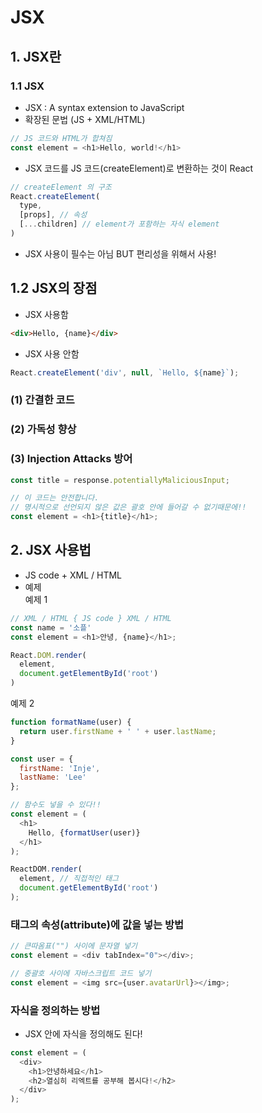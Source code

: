 # JSX
## 1. JSX란
### 1.1 JSX
- JSX : A syntax extension to JavaScript
- 확장된 문법 (JS + XML/HTML)
```js
// JS 코드와 HTML가 합쳐짐
const element = <h1>Hello, world!</h1>
```
- JSX 코드를 JS 코드(createElement)로 변환하는 것이 React
```js
// createElement 의 구조
React.createElement(
  type,
  [props], // 속성
  [...children] // element가 포함하는 자식 element
)
```
- JSX 사용이 필수는 아님 BUT 편리성을 위해서 사용!

## 1.2 JSX의 장점

- JSX 사용함
```html
<div>Hello, {name}</div>
```
- JSX 사용 안함
```js
React.createElement('div', null, `Hello, ${name}`);
```
### (1) 간결한 코드
### (2) 가독성 향상
### (3) Injection Attacks 방어
```js
const title = response.potentiallyMaliciousInput;

// 이 코드는 안전합니다.
// 명시적으로 선언되지 않은 값은 괄호 안에 들어갈 수 없기때문에!!
const element = <h1>{title}</h1>;
```

## 2. JSX 사용법
- JS code + XML / HTML
- 예제  
예제 1
```js
// XML / HTML { JS code } XML / HTML
const name = '소플'
const element = <h1>안녕, {name}</h1>;

React.DOM.render(
  element,
  document.getElementById('root')
)
```
예제 2
```js
function formatName(user) {
  return user.firstName + ' ' + user.lastName;
}

const user = {
  firstName: 'Inje',
  lastName: 'Lee'
};

// 함수도 넣을 수 있다!!
const element = (
  <h1>
    Hello, {formatUser(user)} 
  </h1>
);

ReactDOM.render(
  element, // 직접적인 태그
  document.getElementById('root') 
);
```

### 태그의 속성(attribute)에 값을 넣는 방법
```js
// 큰따옴표("") 사이에 문자열 넣기
const element = <div tabIndex="0"></div>;

// 중괄호 사이에 자바스크립트 코드 넣기
const element = <img src={user.avatarUrl}></img>;
```

### 자식을 정의하는 방법
- JSX 안에 자식을 정의해도 된다!
```js
const element = (
  <div>
    <h1>안녕하세요</h1> 
    <h2>열심히 리엑트를 공부해 봅시다!</h2>
  </div>
);
```
